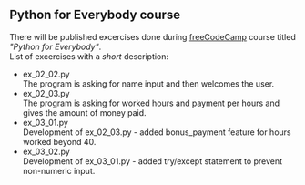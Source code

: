 ## Python for Everybody course
There will be published excercises done during [freeCodeCamp](freecodecamp.org) course titled _"Python for Everybody"_.  
List of excercises with a _short_ description:
 * ex_02_02.py  
The program is asking for name input and then welcomes the user.
 * ex_02_03.py  
The program is asking for worked hours and payment per hours and gives the amount of money paid.
 * ex_03_01.py  
Development of ex_02_03.py - added bonus_payment feature for hours worked beyond 40.
 * ex_03_02.py  
Development of ex_03_01.py - added try/except statement to prevent non-numeric input.

